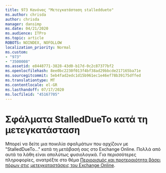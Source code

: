 ```yaml
---
title: 973 Κανόνας "Μετεγκατάσταση stalleddueto"
ms.author: chrisda
author: chrisda
manager: dansimp
ms.date: 04/21/2020
ms.audience: ITPro
ms.topic: article
ROBOTS: NOINDEX, NOFOLLOW
localization_priority: Normal
ms.custom:
- "973"
- "3500008"
ms.assetid: e8448771-3828-43d0-b17d-0c2c87377bf2
ms.openlocfilehash: 8ee0bc2230f013f4bf38ad29bbcde217165ba71e
ms.sourcegitcommit: 5eb4fad2edc1d15b961ec1e46ef78b39175dffed
ms.translationtype: MT
ms.contentlocale: el-GR
ms.lasthandoff: 07/17/2020
ms.locfileid: "45167705"
---
```

# <a name="stalleddueto-errors-during-migration"></a>Σφάλματα StalledDueTo κατά τη μετεγκατάσταση

Μπορεί να δείτε μια ποικιλία σφαλμάτων που αρχίζουν με "StalledDueTo..." κατά τη μετάβασή σας στο Exchange Online. Πολλά από αυτά τα λάθη είναι απολύτως φυσιολογικά. Για περισσότερες πληροφορίες, ανατρέξτε στο θέμα [Περιορισμός και προτεραιότητα βάσει πόρων στις μετεγκαταστάσεις του Exchange Online](https://techcommunity.microsoft.com/t5/exchange-team-blog/resource-based-throttling-and-prioritization-in-exchange-online/ba-p/608020).
